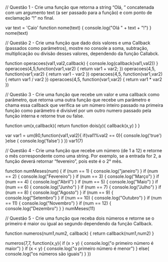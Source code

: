// Questão 1 - Crie uma função que retorna a string “Olá, ” concatenada com um argumento text (a ser passado para a função) e com ponto de exclamação “!” no final.

var text = 'Caio'
function nome(text)
{
  console.log("Olá " + text + "!")
}
nome(text)

// Questão 2 - Crie uma função que dado dois valores e uma Callback (passados como parâmetros), mostre no console a soma, subtração, multiplicação ou divisão desses valores, dependendo da função Callabck.

function operacoes(val1,val2,callback)
{
  console.log(callback(val1,val2))
}
operacoes(4,5,function(var1,var2)
{
  return var1 + var2;
})
operacoes(4,5, function(var1,var2)
{
  return var1 - var2
})
operacoes(4,5, function(var1,var2)
{
  return var1 / var2
})
operacoes(4,5, function(var1,var2)
{
  return var1 * var2
})

// Questão 3 - Crie uma função que recebe um valor e uma callback como parâmetro, que retorna uma outra função que recebe um parâmetro e chama essa callback que verifica se um número inteiro passado na primeira função como parâmetro é divisível por um outro numero passado pela função interna e retorne true ou false.

function um(x,callback){
  return function dois(y){
    callback(x,y)
  }
}

var var1 = um(80,function(val1,val2){
  if(val1%val2 == 0){
    console.log('true')
  }else
  {
    console.log('false')
  }
})
var1(7)

// Questão 4 - Crie uma função que recebe um número (de 1 a 12) e retorne o mês correspondente como uma string. Por exemplo, se a entrada for 2, a função deverá retornar “fevereiro”, pois este é o 2° mês.

function numMeses(num) {
  if (num == 1) {
    console.log("janeiro")
  }
  if (num == 2) {
    console.log("Fevereiro")
  }
  if (num == 3) {
    console.log("Março")
  }
  if (num == 4) {
    console.log("Abril")
  }
  if (num == 5) {
    console.log("Maio")
  }
  if (num == 6) {
    console.log("Junho")
  }
  if (num == 7) {
    console.log("Julho")
  }
  if (num == 8) {
    console.log("Agosto")
  }
  if (num == 9) {
    console.log("Setembro")
  }
  if (num == 10) {
    console.log("Outubro")
  }
  if (num == 11) {
    console.log("Novembro")
  }
  if (num == 12) {
    console.log("Dezembro")
  }
}
numMeses(11)

// Questão 5 - Crie uma função que receba dois números e retorne se o primeiro é maior ou igual ao segundo dependendo da função Callback.

function numeros(num1,num2, callback)
{ 
  return callback(num1,num2)
}

numeros(7,7, function(x,y){
  if (x > y) {
    console.log("o primeiro número é maior")
  }
  if (x < y) {
    console.log("o primeiro número é menor")
  }
  else{
    console.log("os números são iguais")
  }
})
